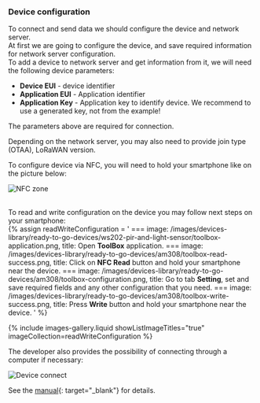 ### Device configuration

To connect and send data we should configure the device and network server.  
At first we are going to configure the device, and save required information for network server configuration.  
To add a device to network server and get information from it, we will need the following device parameters:
- **Device EUI** - device identifier
- **Application EUI** - Application identifier
- **Application Key** - Application key to identify device. We recommend to use a generated key, not from the example!

The parameters above are required for connection.

Depending on the network server, you may also need to provide join type (OTAA), LoRaWAN version.

To configure device via NFC, you will need to hold your smartphone like on the picture below:  

![NFC zone](/images/devices-library/ready-to-go-devices/am308/am308-connect.png)  
<br>

To read and write configuration on the device you may follow next steps on your smartphone:  
{% assign readWriteConfiguration = '
    ===
        image: /images/devices-library/ready-to-go-devices/ws202-pir-and-light-sensor/toolbox-application.png,
        title: Open **ToolBox** application.
    ===
        image: /images/devices-library/ready-to-go-devices/am308/toolbox-read-success.png,
        title: Click on **NFC Read** button and hold your smartphone near the device.
    ===
        image: /images/devices-library/ready-to-go-devices/am308/toolbox-configuration.png,
        title: Go to tab **Setting**, set and save required fields and any other configuration that you need.
    ===
        image: /images/devices-library/ready-to-go-devices/am308/toolbox-write-success.png,
        title: Press **Write** button and hold your smartphone near the device.
'
%}

{% include images-gallery.liquid showListImageTitles="true" imageCollection=readWriteConfiguration %}

The developer also provides the possibility of connecting through a computer if necessary:

![Device connect](/images/devices-library/ready-to-go-devices/am308/am308-connect-to-pc.png)

See the [manual](https://resource.milesight-iot.com/milesight/document/am300-series-user-guide-en.pdf){: target="_blank"} for details.